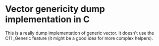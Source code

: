 # Vector genericity dump implementation in C

This is a really dump implementation of generic vector. It doesn't use the
C11 \_Generic feature (it might be a good idea for more complex helpers).
